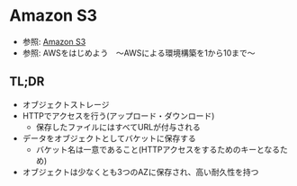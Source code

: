 # Amazon S3
- 参照: [Amazon S3](https://aws.amazon.com/jp/s3/)
- 参照: AWSをはじめよう　～AWSによる環境構築を1から10まで～

## TL;DR
- オブジェクトストレージ
- HTTPでアクセスを行う(アップロード・ダウンロード)
  - 保存したファイルにはすべてURLが付与される
- データをオブジェクトとしてバケットに保存する
  - バケット名は一意であること(HTTPアクセスをするためのキーとなるため)
- オブジェクトは少なくとも3つのAZに保存され、高い耐久性を持つ
